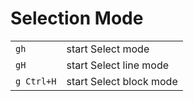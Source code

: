 # Selection Mode

|            |                         |
| ---------- | ----------------------- |
| `gh`       | start Select mode       |
| `gH`       | start Select line mode  |
| `g Ctrl+H` | start Select block mode |